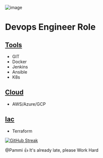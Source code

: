 ![image](https://github.com/pammietl4/3_try/assets/63113628/c10d2298-40c0-4f47-8358-e2e81ac13a20)


# **Devops Engineer Role**

## <u>Tools</u>

* GIT
* Docker
* Jenkins
* Ansible
* K8s


## <u>Cloud</u>
 * AWS/Azure/GCP

 ## <u>Iac</u>
  * Terraform

[![GitHub Streak](https://streak-stats.demolab.com?user=pammi&theme=dark)](https://git.io/streak-stats)

@Pammi :+1: It's already late, please Work Hard

